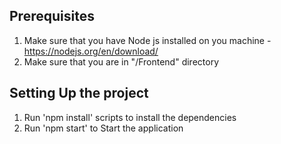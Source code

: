 ## Prerequisites
1. Make sure that you have Node js installed on you machine - https://nodejs.org/en/download/
2. Make sure that you are in "/Frontend" directory

## Setting Up the project 

1. Run 'npm install' scripts to install the dependencies
2. Run 'npm start' to Start the application

